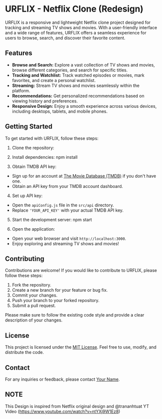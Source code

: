 # URFLIX - Netflix Clone (Redesign)

URFLIX is a responsive and lightweight Netflix clone project designed for tracking and streaming TV shows and movies. With a user-friendly interface and a wide range of features, URFLIX offers a seamless experience for users to browse, search, and discover their favorite content.

## Features

- **Browse and Search:** Explore a vast collection of TV shows and movies, browse different categories, and search for specific titles.
- **Tracking and Watchlist:** Track watched episodes or movies, mark favorites, and create a personal watchlist.
- **Streaming:** Stream TV shows and movies seamlessly within the platform.
- **Recommendations:** Get personalized recommendations based on viewing history and preferences.
- **Responsive Design:** Enjoy a smooth experience across various devices, including desktops, tablets, and mobile phones.

## Getting Started

To get started with URFLIX, follow these steps:

1. Clone the repository:

2. Install dependencies: npm install

3. Obtain TMDB API key:
- Sign up for an account at [The Movie Database (TMDB)](https://www.themoviedb.org/) if you don't have one.
- Obtain an API key from your TMDB account dashboard.

4. Set up API key:
- Open the `apiConfig.js` file in the `src/api` directory.
- Replace `'YOUR_API_KEY'` with your actual TMDB API key.

5. Start the development server: npm start 


6. Open the application:
- Open your web browser and visit `http://localhost:3000`.
- Enjoy exploring and streaming TV shows and movies!

## Contributing

Contributions are welcome! If you would like to contribute to URFLIX, please follow these steps:

1. Fork the repository.
2. Create a new branch for your feature or bug fix.
3. Commit your changes.
4. Push your branch to your forked repository.
5. Submit a pull request.

Please make sure to follow the existing code style and provide a clear description of your changes.

## License

This project is licensed under the [MIT License](https://opensource.org/licenses/MIT). Feel free to use, modify, and distribute the code.

## Contact

For any inquiries or feedback, please contact [Your Name](mailto:your-email@example.com).
## NOTE 

This Design is inspired from Netflix original design and @trananhtuat YT Video (https://www.youtube.com/watch?v=ntYXj9W1Ez8)